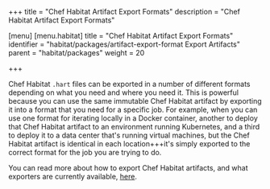 +++
title = "Chef Habitat Artifact Export Formats"
description = "Chef Habitat Artifact Export Formats"

[menu]
  [menu.habitat]
    title = "Chef Habitat Artifact Export Formats"
    identifier = "habitat/packages/artifact-export-format Export Artifacts"
    parent = "habitat/packages"
    weight = 20

+++

Chef Habitat `.hart` files can be exported in a number of different formats depending on what you need and where you need it. This is powerful because you can use the same immutable Chef Habitat artifact by exporting it into a format that you need for a specific job. For example, when you can use one format for iterating locally in a Docker container, another to deploy that Chef Habitat artifact to an environment running Kubernetes, and a third to deploy it to a data center that's running virtual machines, but the Chef Habitat artifact is identical in each location+++it's simply exported to the correct format for the job you are trying to do.

You can read more about how to export Chef Habitat artifacts, and what exporters are currently available, [here](/docs/developing-packages/#pkg-exports).
